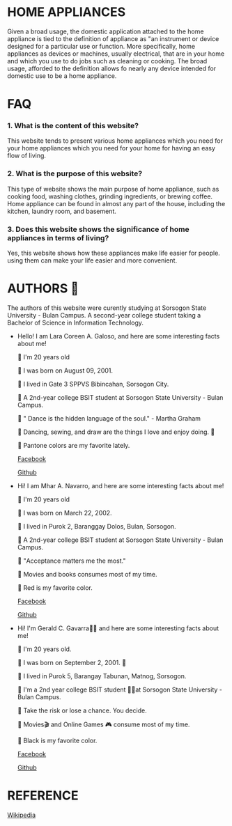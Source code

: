 # HOME APPLIANCES
 
Given a broad usage, the domestic application attached to the home appliance is tied to the definition of appliance as "an instrument or device designed for a particular use or function. More specifically, home appliances as devices or machines, usually electrical, that are in your home and which you use to do jobs such as cleaning or cooking. The broad usage, afforded to the definition allows fo nearly any device intended for domestic use to be a home appliance.


# FAQ

### 1. What is the content of this website? 

This website tends to present various home appliances which you need for your home appliances which you need for your home for having an easy flow of living.

### 2. What is the purpose of this website?

This type of website shows the main purpose of home appliance, such as cooking food, washing clothes, grinding ingredients, or brewing coffee. Home appliance can be found in almost any part of the house, including the kitchen, laundry room, and basement.

### 3. Does this website shows the significance of home appliances in terms of living?

Yes, this website shows how these appliances make life easier for people. using them can make your life easier and  more convenient. 


  
# AUTHORS 📒
The authors of this website were curently studying at Sorsogon State University - Bulan Campus. A second-year college student taking a Bachelor of Science in Information Technology. 


  * Hello! I am Lara Coreen A. Galoso, and here are some interesting facts about me!



       I'm 20 years old

       I was born on August 09, 2001. 

       I lived in Gate 3 SPPVS Bibincahan, Sorsogon City.

       A 2nd-year college BSIT student at Sorsogon State University - Bulan Campus.

       " Dance is the hidden language of the soul." - Martha Graham

       Dancing, sewing, and draw are the things I love and enjoy doing. 💃

       Pantone colors are my favorite lately.
  
      [Facebook](https://web.facebook.com/lc.galoso)
      
      [Github](https://github.com/laragaloso)
            



  
  
  
  
  * Hi! I am Mhar A. Navarro, and here are some interesting facts about me!

       I'm 20 years old

       I was born on March 22, 2002.
      
       I lived in Purok 2, Baranggay Dolos, Bulan, Sorsogon.

       A 2nd-year college BSIT student at Sorsogon State University - Bulan Campus.

       "Acceptance matters me the most."

       Movies and books consumes most of my time.

       Red is my favorite color.

      [Facebook](https://www.facebook.com/profile.php?id=100075392478229)
      
      [Github](https://github.com/mharnavarro22)




  
  
  
  
  
  * Hi! I'm Gerald C. Gavarra👨‍🎓 and here are some interesting facts about me! 

       I'm 20 years old.

       I was born on September 2, 2001. 🎉

       I lived in Purok 5, Barangay Tabunan, Matnog, Sorsogon.

       I'm a 2nd year college BSIT student 👨‍💻at Sorsogon State University - Bulan Campus.

       Take the risk or lose a chance. You decide.

       Movies🎬 and Online Games 🎮 consume most of my time.

       Black is my favorite color.  
        
      [Facebook](https://www.facebook.com/profile.php?id=100006670065294)

      [Github](https://github.com/GeraldGavarra)


# REFERENCE
[Wikipedia](https://en.m.wikipedia.org/wiki/Home_appliance)






